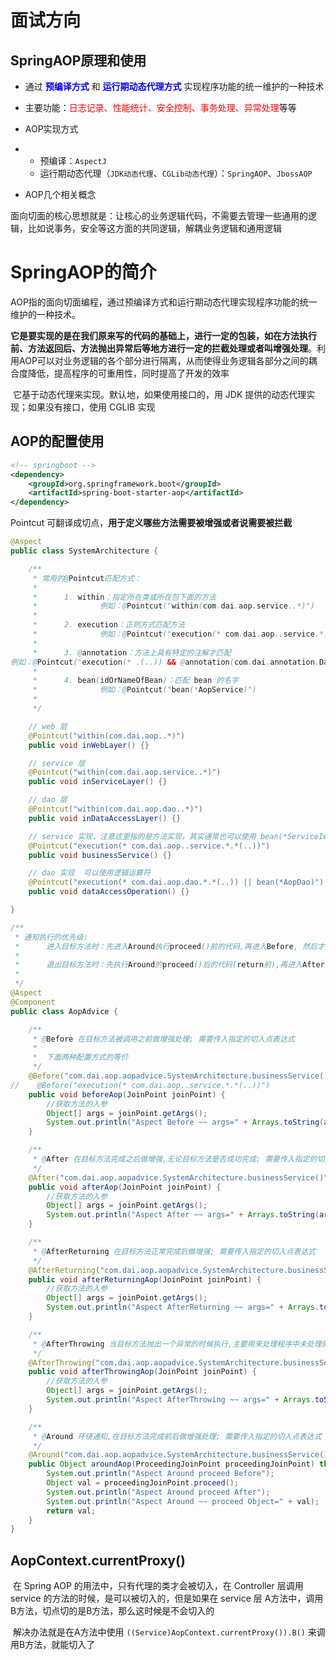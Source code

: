 # 面试方向

## SpringAOP原理和使用

- 通过  <font color=blue>**预编译方式**</font>  和  <font color=blue>**运行期动态代理方式**</font>  实现程序功能的统一维护的一种技术
- 主要功能：<font color=red>日志记录、性能统计、安全控制、事务处理、异常处理</font>等等
- AOP实现方式

- - 预编译：`AspectJ`
  - 运行期动态代理（`JDK动态代理`、`CGLib动态代理`）：`SpringAOP`、`JbossAOP`

- AOP几个相关概念



​		面向切面的核心思想就是：让核心的业务逻辑代码，不需要去管理一些通用的逻辑，比如说事务，安全等这方面的共同逻辑，解耦业务逻辑和通用逻辑





# SpringAOP的简介

​		AOP指的面向切面编程，通过预编译方式和运行期动态代理实现程序功能的统一维护的一种技术。

​		**它是要实现的是在我们原来写的代码的基础上，进行一定的包装，如在方法执行前、方法返回后、方法抛出异常后等地方进行一定的拦截处理或者叫增强处理**。利用AOP可以对业务逻辑的各个部分进行隔离，从而使得业务逻辑各部分之间的耦合度降低，提高程序的可重用性，同时提高了开发的效率

​		它基于动态代理来实现。默认地，如果使用接口的，用 JDK 提供的动态代理实现；如果没有接口，使用 CGLIB 实现



## AOP的配置使用

````xml
<!-- springboot -->
<dependency>
    <groupId>org.springframework.boot</groupId>
    <artifactId>spring-boot-starter-aop</artifactId>
</dependency>
````



Pointcut 可翻译成切点，**用于定义哪些方法需要被增强或者说需要被拦截**

````java
@Aspect
public class SystemArchitecture {

    /**
     * 常用的@Pointcut匹配方式：
     *
     *      1. within：指定所在类或所在包下面的方法
     *              例如：@Pointcut("within(com.dai.aop.service..*)")
     *
     *      2. execution：正则方式匹配方法
     *              例如：@Pointcut("execution(* com.dai.aop..service.*.*(..))")
     *
     *      3. @annotation：方法上具有特定的注解才匹配
例如：@Pointcut("execution(* .(..)) && @annotation(com.dai.annotation.DaiAnnotation)")
     *
     *      4. bean(idOrNameOfBean)：匹配 bean 的名字
     *              例如：@Pointcut("bean(*AopService)")
     *
     */

    // web 层
    @Pointcut("within(com.dai.aop..*)")
    public void inWebLayer() {}

    // service 层
    @Pointcut("within(com.dai.aop.service..*)")
    public void inServiceLayer() {}

    // dao 层
    @Pointcut("within(com.dai.aop.dao..*)")
    public void inDataAccessLayer() {}

    // service 实现，注意这里指的是方法实现，其实通常也可以使用 bean(*ServiceImpl)
    @Pointcut("execution(* com.dai.aop..service.*.*(..))")
    public void businessService() {}

    // dao 实现  可以使用逻辑运算符
    @Pointcut("execution(* com.dai.aop.dao.*.*(..)) || bean(*AopDao)")
    public void dataAccessOperation() {}

}
````

````java
/**
 * 通知执行的优先级:
 *      进入目标方法时：先进入Around执行proceed()前的代码,再进入Before, 然后才执行目标方法
 *
 *      退出目标方法时：先执行Around的proceed()后的代码(return前),再进入After,最后才进入AfterReturning / AfterThrowing
 *
 */
@Aspect
@Component
public class AopAdvice {

    /**
     * @Before 在目标方法被调用之前做增强处理; 需要传入指定的切入点表达式
     *
     *  下面两种配置方式的等价
     */
    @Before("com.dai.aop.aopadvice.SystemArchitecture.businessService()")
//    @Before("execution(* com.dai.aop..service.*.*(..))")
    public void beforeAop(JoinPoint joinPoint) {
        //获取方法的入参
        Object[] args = joinPoint.getArgs();
        System.out.println("Aspect Before ~~ args=" + Arrays.toString(args));
    }

    /**
     * @After 在目标方法完成之后做增强,无论目标方法是否成功完成; 需要传入指定的切入点表达式
     */
    @After("com.dai.aop.aopadvice.SystemArchitecture.businessService()")
    public void afterAop(JoinPoint joinPoint) {
        //获取方法的入参
        Object[] args = joinPoint.getArgs();
        System.out.println("Aspect After ~~ args=" + Arrays.toString(args));
    }

    /**
     * @AfterReturning 在目标方法正常完成后做增强; 需要传入指定的切入点表达式
     */
    @AfterReturning("com.dai.aop.aopadvice.SystemArchitecture.businessService()")
    public void afterReturningAop(JoinPoint joinPoint) {
        //获取方法的入参
        Object[] args = joinPoint.getArgs();
        System.out.println("Aspect AfterReturning ~~ args=" + Arrays.toString(args));
    }

    /**
     * @AfterThrowing 当目标方法抛出一个异常的时候执行,主要用来处理程序中未处理的异常; 需要传入指定的切入点表达式
     */
    @AfterThrowing("com.dai.aop.aopadvice.SystemArchitecture.businessService()")
    public void afterThrowingAop(JoinPoint joinPoint) {
        //获取方法的入参
        Object[] args = joinPoint.getArgs();
        System.out.println("Aspect AfterThrowing ~~ args=" + Arrays.toString(args));
    }

    /**
     * @Around 环绕通知,在目标方法完成前后做增强处理; 需要传入指定的切入点表达式
     */
    @Around("com.dai.aop.aopadvice.SystemArchitecture.businessService()")
    public Object aroundAop(ProceedingJoinPoint proceedingJoinPoint) throws Throwable {
        System.out.println("Aspect Around proceed Before");
        Object val = proceedingJoinPoint.proceed();
        System.out.println("Aspect Around proceed After");
        System.out.println("Aspect Around ~~ proceed Object=" + val);
        return val;
    }
}
````



## AopContext.currentProxy()

​		在 Spring AOP 的用法中，只有代理的类才会被切入，在 Controller 层调用 service 的方法的时候，是可以被切入的，但是如果在 service 层 A方法中，调用B方法，切点切的是B方法，那么这时候是不会切入的

​		解决办法就是在A方法中使用 `((Service)AopContext.currentProxy()).B()` 来调用B方法，就能切入了
